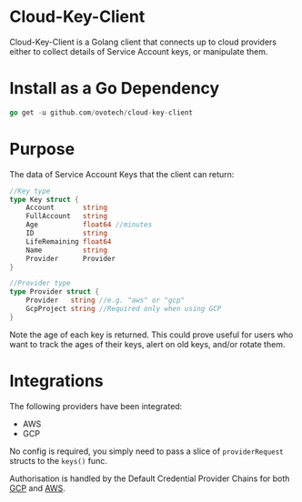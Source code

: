 # Cloud-Key-Client

Cloud-Key-Client is a Golang client that connects up to cloud providers either
to collect details of Service Account keys, or manipulate them.


# Install as a Go Dependency

```go
go get -u github.com/ovotech/cloud-key-client
```


# Purpose

The data of Service Account Keys that the client can return:

```go
//Key type
type Key struct {
	Account       string
	FullAccount   string
	Age           float64 //minutes
	ID            string
	LifeRemaining float64
	Name          string
	Provider      Provider
}

//Provider type
type Provider struct {
	Provider   string //e.g. "aws" or "gcp"
	GcpProject string //Required only when using GCP
}
```

Note the age of each key is returned. This could prove useful for users who want
to track the ages of their keys, alert on old keys, and/or rotate them.


# Integrations

The following providers have been integrated:

* AWS
* GCP

No config is required, you simply need to pass a slice of `providerRequest`
structs to the `keys()` func.

Authorisation is handled by the Default Credential Provider Chains for both
[GCP](https://cloud.google.com/docs/authentication/production#auth-cloud-implicit-go) and [AWS](https://docs.aws.amazon.com/sdk-for-java/v1/developer-guide/credentials.html#credentials-default).
